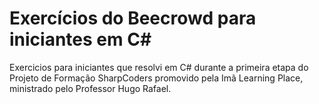 # Exercícios do Beecrowd para iniciantes em C#

Exercicios para iniciantes que resolvi em C# durante a primeira etapa do Projeto de Formação SharpCoders promovido pela Imã Learning Place, ministrado pelo Professor Hugo Rafael.